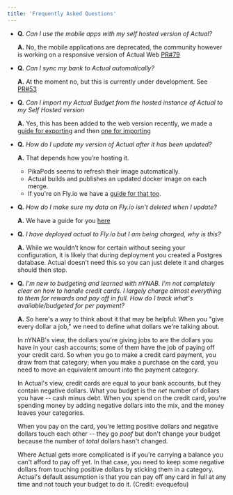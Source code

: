 ```yaml
---
title: 'Frequently Asked Questions'
---
```


- **Q.** *Can I use the mobile apps with my self hosted version of Actual?*

  **A.** No, the mobile applications are deprecated, the community however is working on a responsive
  version of Actual Web [PR#79](https://github.com/actualbudget/actual/pull/79)

- **Q.** *Can I sync my bank to Actual automatically?*

  **A.** At the moment no, but this is currently under development.
    See [PR#53](https://github.com/actualbudget/actual-server/pull/53)

- **Q.** *Can I import my Actual Budget from the hosted instance of Actual to my Self Hosted version*

  **A.** Yes, this has been added to the web version recently, we made a [guide for exporting](/Installing/fly/Fly-git#exporting-data-from-actual)
  and then [one for importing](/Installing/fly/Fly-git#importing-data-into-actual)

- **Q.** *How do I update my version of Actual after it has been updated?*

  **A.** That depends how you’re hosting it.
    - PikaPods seems to refresh their image automatically.
    - Actual builds and publishes an updated docker image on each merge.
    - If you're on Fly.io we have a [guide for that too](/Installing/fly/Fly-git#updating-actual).

- **Q.** *How do I make sure my data on Fly.io isn't deleted when I update?*

  **A.** We have a guide for you [here](/Installing/fly/Fly-git#persisting-the-data-in-fly)

- **Q.** *I have deployed actual to Fly.io but I am being charged, why is this?*

  **A.** While we wouldn’t know for certain without seeing your configuration, it is likely that during
  deployment you created a Postgres database. Actual doesn’t need this so you can just delete it and
  charges should then stop.

- **Q.** *I'm new to budgeting and learned with nYNAB. I'm not completely clear on how to handle credit
  cards. I largely charge almost everything to them for rewards and pay off in full. How do I track
  what's available/budgeted for per payment?*

  **A.** So here's a way to think about it that may be helpful:  When you "give every dollar a job," we
  need to define what dollars we're talking about.

  In nYNAB's view, the dollars you're giving jobs to are the dollars you have in your cash accounts;
  some of them have the job of paying off your credit card.  So when you go to make a credit card
  payment, you draw from that category; when you make a purchase on the card, you need to move an
  equivalent amount into the payment category.

  In Actual's view, credit cards are equal to your bank accounts, but they contain negative dollars.
  What you budget is the *net* number of dollars you have -- cash minus debt.  When you spend on the
  credit card, you're spending money by adding negative dollars into the mix, and the money leaves
  your categories.

  When you pay on the card, you're letting positive dollars and negative dollars touch each other --
  they go *poof* but don't change your budget because the number of *total* dollars hasn't changed.

  Where Actual gets more complicated is if you're carrying a balance you can't afford to pay off yet.
  In that case, you need to keep some negative dollars from touching positive dollars by sticking them
  in a category.  Actual's default assumption is that you can pay off any card in full at any time and
  not touch your budget to do it. (Credit: evequefou)
